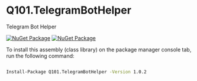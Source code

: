 # Q101.TelegramBotHelper
 Telegram Bot Helper
 
[![NuGet Package](https://img.shields.io/nuget/v/Q101.TelegramBotHelper.svg?style=for-the-badge&logo=appveyor)](https://www.nuget.org/packages/Q101.Q101.TelegramBotHelper)
[![NuGet Package](https://img.shields.io/nuget/dt/Q101.TelegramBotHelper.svg?style=for-the-badge&logo=appveyor)](https://www.nuget.org/packages/Q101.Q101.TelegramBotHelper)



 To install this assembly (class library) on the package manager console tab, run the following command:
```bash

Install-Package Q101.TelegramBotHelper -Version 1.0.2

```
